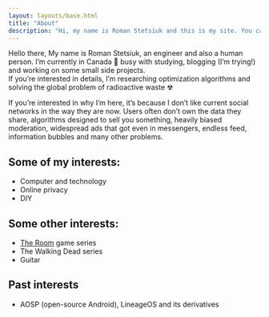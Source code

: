 ```yaml
---
layout: layouts/base.html
title: "About"
description: "Hi, my name is Roman Stetsiuk and this is my site. You can find here my mini-blog and much more."
---
```






Hello there,
My name is Roman Stetsiuk, an engineer and also a human person. I’m currently in Canada 🍁 busy with studying, blogging (I’m trying!) and working on some small side projects.  
If you’re interested in details, I’m researching optimization algorithms and solving the global problem of radioactive waste ☢

If you’re interested in why I’m here, it’s because I don’t like current social networks in the way they are now. Users often don’t own the data they share, algorithms designed to sell you something, heavily biased moderation, widespread ads that got even in messengers, endless feed, information bubbles and many other problems.

## Some of my interests:

- Computer and technology
- Online privacy
- DIY

## Some other interests:

- [The Room](https://www.fireproofgames.com/games/the-room) game series
- The Walking Dead series
- Guitar

## Past interests

- AOSP (open-source Android), LineageOS and its derivatives